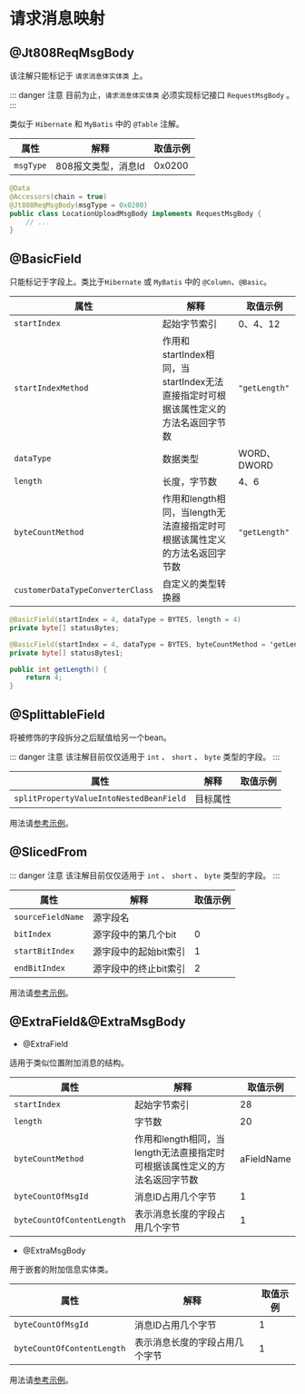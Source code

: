 # 请求消息映射

## @Jt808ReqMsgBody

该注解只能标记于 `请求消息体实体类` 上。

::: danger 注意
目前为止，`请求消息体实体类` 必须实现标记接口 `RequestMsgBody` 。
:::

类似于 `Hibernate` 和 `MyBatis` 中的 `@Table` 注解。

| 属性      | 解释                | 取值示例 |
| --------- | ------------------- | -------- |
| `msgType` | 808报文类型，消息Id | 0x0200   |

```java
@Data
@Accessors(chain = true)
@Jt808ReqMsgBody(msgType = 0x0200)
public class LocationUploadMsgBody implements RequestMsgBody {
    // ...
}
```

## @BasicField

只能标记于字段上。类比于`Hibernate` 或 `MyBatis` 中的 `@Column`、`@Basic`。

| 属性      | 解释                | 取值示例 |
| --------- | ------------------- | -------- |
| `startIndex` | 起始字节索引 | 0、4、12   |
| `startIndexMethod` | 作用和startIndex相同，当startIndex无法直接指定时可根据该属性定义的方法名返回字节数 | `"getLength"`   |
| `dataType` | 数据类型 | WORD、DWORD   |
| `length` | 长度，字节数 | 4、6   |
| `byteCountMethod` | 作用和length相同，当length无法直接指定时可根据该属性定义的方法名返回字节数 | `"getLength"`   |
| `customerDataTypeConverterClass` | 自定义的类型转换器 |    |

```java
@BasicField(startIndex = 4, dataType = BYTES, length = 4)
private byte[] statusBytes;

@BasicField(startIndex = 4, dataType = BYTES, byteCountMethod = 'getLength')
private byte[] statusBytes1;

public int getLength() {
    return 4;
}
```
## @SplittableField
将被修饰的字段拆分之后赋值给另一个bean。

::: danger 注意
该注解目前仅仅适用于 `int` 、 `short` 、 `byte` 类型的字段。
:::

| 属性      | 解释                | 取值示例 |
| --------- | ------------------- | -------- |
| `splitPropertyValueIntoNestedBeanField` | 目标属性 |   |

用法请[参考示例](/jt-808/guide/annotation-based-dev/location-msg-parse-demo.md#2.使用@SlicedFrom解析)。

## @SlicedFrom

::: danger 注意
该注解目前仅仅适用于 `int` 、 `short` 、 `byte` 类型的字段。
:::

| 属性      | 解释                | 取值示例 |
| --------- | ------------------- | -------- |
| `sourceFieldName` | 源字段名 |   | aFieldName
| `bitIndex` | 源字段中的第几个bit   | 0
| `startBitIndex` | 源字段中的起始bit索引 |1  |
| `endBitIndex` | 源字段中的终止bit索引 | 2   |

用法请[参考示例](/jt-808/guide/annotation-based-dev/location-msg-parse-demo.md#2.使用@SlicedFrom解析)。

## @ExtraField&@ExtraMsgBody

- @ExtraField

适用于类似位置附加消息的结构。

| 属性      | 解释                | 取值示例 |
| --------- | ------------------- | -------- |
| `startIndex` | 起始字节索引 | 28  |
| `length` | 字节数   | 20
| `byteCountMethod` | 作用和length相同，当length无法直接指定时可根据该属性定义的方法名返回字节数 |aFieldName  |
| `byteCountOfMsgId` | 消息ID占用几个字节 | 1   |
| `byteCountOfContentLength` | 表示消息长度的字段占用几个字节 |  1  |

- @ExtraMsgBody

用于嵌套的附加信息实体类。

| 属性      | 解释                | 取值示例 |
| --------- | ------------------- | -------- |
| `byteCountOfMsgId` | 消息ID占用几个字节 | 1   |
| `byteCountOfContentLength` | 表示消息长度的字段占用几个字节 |  1  |

用法请[参考示例](/jt-808/guide/annotation-based-dev/location-msg-parse-demo.md#解析位置附加项列表)。
